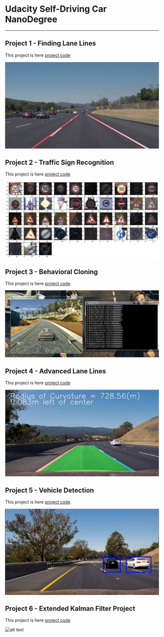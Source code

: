 # Udacity Self-Driving Car NanoDegree
[//]: # (Image References)

[image1]: ./CarND-LaneLines-P1/test_images_output/solidWhiteCurve.jpg "Result"
[image2]: ./CarND-Traffic-Sign-Classifier-Project/SignImageRandomPick.png "Result"
[image3]: ./CarND-Advanced-Lane-Lines/project4_screenshot.png "Result"
[image4]: ./CarND-Vehicle-Detection/car_detection_screenshot.png "Result"
[image5]: ./CarND-Extended-Kalman-Filter-Project/EKF_screenshot1.png "Result"


---

## Project 1 - Finding Lane Lines
This project is here [project code](https://github.com/nonlining/CarND/tree/master/CarND-LaneLines-P1)

![alt text][image1]

## Project 2 - Traffic Sign Recognition
This project is here [project code](https://github.com/nonlining/CarND/tree/master/CarND-Traffic-Sign-Classifier-Project)

![alt text][image2]

## Project 3 - Behavioral Cloning
This project is here [project code](https://github.com/nonlining/CarND/tree/master/CarND-Behavioral-Cloning-P3)

[![video](https://github.com/nonlining/CarND/blob/master/CarND-Behavioral-Cloning-P3/examples/video.png)](https://youtu.be/a0xhi33O70U)

## Project 4 - Advanced Lane Lines
This project is here [project code](https://github.com/nonlining/CarND/tree/master/CarND-Advanced-Lane-Lines)

![alt text][image3]

## Project 5 - Vehicle Detection
This project is here [project code](https://github.com/nonlining/CarND/tree/master/CarND-Vehicle-Detection)

![alt text][image4]

## Project 6 - Extended Kalman Filter Project
This project is here [project code](https://github.com/nonlining/CarND/tree/master/CarND-Extended-Kalman-Filter-Project)

![alt text][image5]
